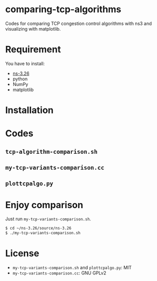 # comparing-tcp-algorithms

Codes for comparing TCP congestion control algorithms with ns3 and visualizing with matplotlib.

# Requirement
You have to install: 
* [ns-3.26](https://www.nsnam.org/)
* python
* NumPy
* matplotlib

# Installation


# Codes

## `tcp-algorithm-comparison.sh`

## `my-tcp-variants-comparison.cc`

## `plottcpalgo.py`

# Enjoy comparison
Just run `my-tcp-variants-comparison.sh`.

```bash
$ cd ~/ns-3.26/source/ns-3.26
$ ./my-tcp-variants-comparison.sh
```

# License
* `my-tcp-variants-comparison.sh` and `plottcpalgo.py`: MIT
* `my-tcp-variants-comparison.cc`: GNU GPLv2
